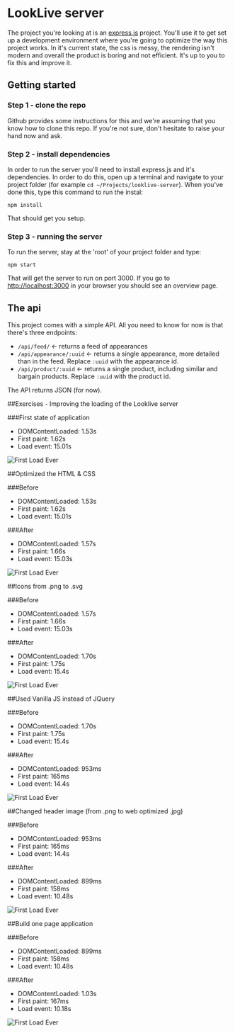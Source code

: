 # LookLive server

The project you're looking at is an [express.js](http://expressjs.com) project. You'll use it to get set up a development environment where you're
going to optimize the way this project works. In it's current state, the css is messy, the rendering isn't modern and
overall the product is boring and not efficient. It's up to you to fix this and improve it.

## Getting started

### Step 1 - clone the repo
Github provides some instructions for this and we're assuming that you know how to clone this repo. If you're not sure,
don't hesitate to raise your hand now and ask.

### Step 2 - install dependencies
In order to run the server you'll need to install express.js and it's dependencies. In order to do this, open up a 
terminal and navigate to your project folder (for example `cd ~/Projects/looklive-server`). When you've done this, type
this command to run the instal:

```
npm install
```

That should get you setup.

### Step 3 - running the server
To run the server, stay at the 'root' of your project folder and type:

```
npm start
```

That will get the server to run on port 3000. If you go to [http://localhost:3000](http://localhost:3000) in your browser
you should see an overview page.

## The api

This project comes with a simple API. All you need to know for now is that there's three endpoints:

* `/api/feed/` <- returns a feed of appearances
* `/api/appearance/:uuid` <- returns a single appearance, more detailed than in the feed. Replace `:uuid` with the 
appearance id.
* `/api/product/:uuid` <- returns a single product, including similar and bargain products. Replace `:uuid` with the 
product id.

The API returns JSON (for now).

##Exercises - Improving the loading of the Looklive server

###First state of application
- DOMContentLoaded: 1.53s
- First paint: 1.62s
- Load event: 15.01s

![First Load Ever](http://tijsluitse.com/images/first-load-ever.png)

##Optimized the HTML & CSS 

###Before
- DOMContentLoaded: 1.53s
- First paint: 1.62s
- Load event: 15.01s

###After 
- DOMContentLoaded: 1.57s
- First paint: 1.66s
- Load event: 15.03s

![First Load Ever](http://tijsluitse.com/images/html-css-optimized.png)

##Icons from .png to .svg 

###Before 
- DOMContentLoaded: 1.57s
- First paint: 1.66s
- Load event: 15.03s

###After 
- DOMContentLoaded: 1.70s
- First paint: 1.75s
- Load event: 15.4s

![First Load Ever](http://tijsluitse.com/images/png-to-svg.png)

##Used Vanilla JS instead of JQuery

###Before 
- DOMContentLoaded: 1.70s
- First paint: 1.75s
- Load event: 15.4s

###After 
- DOMContentLoaded: 953ms
- First paint: 165ms
- Load event: 14.4s

![First Load Ever](http://tijsluitse.com/images/vanilla-js.png)

##Changed header image (from .png to web optimized .jpg)

###Before 
- DOMContentLoaded: 953ms
- First paint: 165ms
- Load event: 14.4s

###After 
- DOMContentLoaded: 899ms
- First paint: 158ms
- Load event: 10.48s

![First Load Ever](http://tijsluitse.com/images/header-image.png)

##Build one page application

###Before 
- DOMContentLoaded: 899ms
- First paint: 158ms
- Load event: 10.48s

###After 
- DOMContentLoaded: 1.03s
- First paint: 167ms
- Load event: 10.18s

![First Load Ever](http://tijsluitse.com/images/single-page.png)


